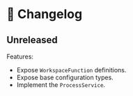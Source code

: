 # 🔖 Changelog

## Unreleased

Features:

- Expose `WorkspaceFunction` definitions.
- Expose base configuration types.
- Implement the `ProcessService`.
